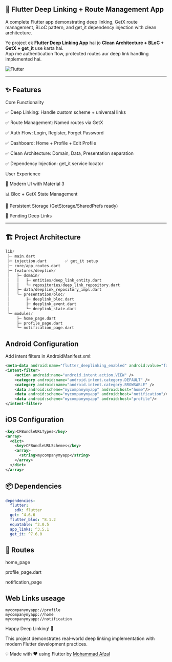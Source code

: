 ## 🔗 Flutter Deep Linking + Route Management App

A complete Flutter app demonstrating deep linking, GetX route management, BLoC pattern, and get_it dependency injection with clean architecture.

Ye project ek **Flutter Deep Linking App** hai jo **Clean Architecture + BLoC + GetX + get_it** use karta hai.  
App me authentication flow, protected routes aur deep link handling implemented hai.

![Flutter](https://img.shields.io/badge/Flutter-Framework-blue?logo=flutter)

---

## ✨ Features
Core Functionality

✅ Deep Linking: Handle custom scheme + universal links

✅ Route Management: Named routes via GetX

✅ Auth Flow: Login, Register, Forget Password

✅ Dashboard: Home + Profile + Edit Profile

✅ Clean Architecture: Domain, Data, Presentation separation

✅ Dependency Injection: get_it service locator


User Experience

🎨 Modern UI with Material 3

📊 Bloc + GetX State Management

💾 Persistent Storage (GetStorage/SharedPrefs ready)

🔄 Pending Deep Links

---
## 🏗️ Project Architecture

```dart
lib/
 ├─ main.dart
 ├─ injection.dart        ✅ get_it setup
 ├─ core/app_routes.dart
 ├─ features/deeplink/
 │   ├─ domain/
 │   │   ├─ entities/deep_link_entity.dart
 │   │   └─ repositories/deep_link_repository.dart
 │   ├─ data/deeplink_repository_impl.dart
 │   └─ presentation/bloc/
 │       ├─ deeplink_bloc.dart
 │       ├─ deeplink_event.dart
 │       └─ deeplink_state.dart
 └─ modules/
     ├─ home_page.dart
     ├─ profile_page.dart
     └─ notification_page.dart


```


## Android Configuration
Add intent filters in AndroidManifest.xml:
```xml
<meta-data android:name="flutter_deeplinking_enabled" android:value="false" />
<intent-filter>
    <action android:name="android.intent.action.VIEW" />
    <category android:name="android.intent.category.DEFAULT" />
    <category android:name="android.intent.category.BROWSABLE" />
    <data android:scheme="mycompanymyapp" android:host="home"/>
    <data android:scheme="mycompanymyapp" android:host="notification"/>
    <data android:scheme="mycompanymyapp" android:host="profile"/>
</intent-filter>

```


## iOS Configuration
```xml
<key>CFBundleURLTypes</key>
<array>
  <dict>
    <key>CFBundleURLSchemes</key>
    <array>
      <string>mycompanymyapp</string>
    </array>
  </dict>
</array>

```

## 📦 Dependencies
```yaml
dependencies:
  flutter:
    sdk: flutter
  get: ^4.6.6
  flutter_bloc: ^8.1.2
  equatable: ^2.0.5
  app_links: ^3.5.1
  get_it: ^7.6.0

```



## 🔐 Routes

home_page

profile_page.dart

notification_page





##  Web Links useage
```
mycompanymyapp://profile
mycompanymyapp://home
mycompanymyapp://notification
```



Happy Deep Linking! 🚀

This project demonstrates real-world deep linking implementation with modern Flutter development practices.

💡 Made with ❤️ using Flutter by [Mohammad Afzal](https://github.com/Mohammad-Afzal786)
